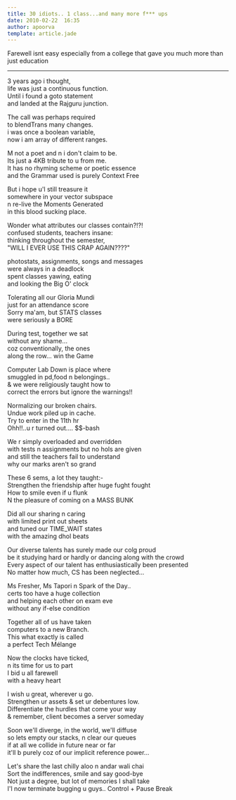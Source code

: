 ```yaml
---
title: 30 idiots.. 1 class...and many more f*** ups
date: 2010-02-22  16:35
author: apoorva
template: article.jade
---
```



Farewell isnt easy especially from a college that gave you much more than just education

---


3 years ago i thought,  
life was just a continuous function.  
Until i found a goto statement  
and landed at the Rajguru junction.  

The call was perhaps required  
to blendTrans many changes.  
i was once a boolean variable,  
now i am array of different ranges.  

M not a poet and n i don't claim to be.  
Its just a 4KB tribute to u from me.  
It has no rhyming scheme or poetic essence  
and the Grammar used is purely Context Free  

But i hope u'l still treasure it  
somewhere in your vector subspace  
n re-live the Moments Generated  
in this blood sucking place.  

Wonder what attributes our classes contain?!?!  
confused students, teachers insane:  
thinking throughout the semester,  
"WILL I EVER USE THIS CRAP AGAIN????"  

photostats, assignments, songs and messages  
were always in a deadlock  
spent classes yawing, eating  
and looking the Big O' clock  

Tolerating all our Gloria Mundi  
just for an attendance score  
Sorry ma'am, but STATS classes  
were seriously a BORE  

During test, together we sat  
without any shame...  
coz conventionally, the ones  
along the row... win the Game  

Computer Lab Down is place where  
smuggled in pd,food n belongings..  
& we were religiously taught how to  
correct the errors but ignore the warnings!!  

Normalizing our broken chairs.  
Undue work piled up in cache.  
Try to enter in the 11th hr  
Ohh!!..u r turned out.... $$-bash  

We r simply overloaded and overridden  
with tests n assignments but no hols are given  
and still the teachers fail to understand  
why our marks aren't so grand  

These 6 sems, a lot they taught:-  
Strengthen the friendship after huge fught fought  
How to smile even if u flunk  
N the pleasure of coming on a MASS BUNK  

Did all our sharing n caring  
with limited print out sheets  
and tuned our TIME_WAIT states  
with the amazing dhol beats  

Our diverse talents has surely made our colg proud  
be it studying hard or hardly or dancing along with the crowd  
Every aspect of our talent has enthusiastically been presented  
No matter how much, CS has been neglected...  

Ms Fresher, Ms Tapori n Spark of the Day..  
certs too have a huge collection  
and helping each other on exam eve  
without any if-else condition  

Together all of us have taken  
computers to a new Branch.  
This what exactly is called  
a perfect Tech Mélange  

Now the clocks have ticked,  
n its time for us to part  
I bid u all farewell  
with a heavy heart  

I wish u great, wherever u go.  
Strengthen ur assets & set ur debentures low.  
Differentiate the hurdles that come your way  
& remember, client becomes a server someday  

Soon we'll diverge, in the world, we'll diffuse  
so lets empty our stacks, n clear our queues  
if at all we collide in future near or far  
it'll b purely coz of our implicit reference power...  

Let's share the last chilly aloo n andar wali chai  
Sort the indifferences, smile and say good-bye  
Not just a degree, but lot of memories I shall take  
I'l now terminate bugging u guys.. Control + Pause Break  
